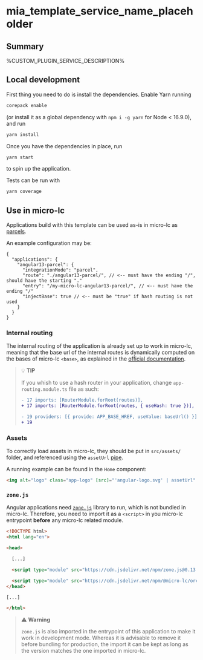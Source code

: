 # mia_template_service_name_placeholder

## Summary

%CUSTOM_PLUGIN_SERVICE_DESCRIPTION%

## Local development

First thing you need to do is install the dependencies. Enable Yarn running 

```sh
corepack enable
```

(or install it as a global dependency with `npm i -g yarn` for Node < 16.9.0), and run 

```sh
yarn install
```

Once you have the dependencies in place, run

```sh
yarn start
```

to spin up the application.

Tests can be run with

```sh
yarn coverage
```

## Use in micro-lc

Applications build with this template can be used as-is in micro-lc as [parcels](https://micro-lc.io/docs/guides/applications/parcels).

An example configuration may be:

```json5
{
  "applications": {
    "angular13-parcel": {
      "integrationMode": "parcel",
      "route": "./angular13-parcel/", // <-- must have the ending "/", should have the starting "."
      "entry": "/my-micro-lc-angular13-parcel/", // <-- must have the ending "/"
      "injectBase": true // <-- must be "true" if hash routing is not used
    }
  }
}
```

### Internal routing

The internal routing of the application is already set up to work in micro-lc, meaning that the base url of the internal
routes is dynamically computed on the bases of micro-lc `<base>`, as explained in the 
[official documentation](https://micro-lc.io/docs/guides/applications/parcels/#injectbase).

> 💡 **TIP**
>
> If you whish to use a hash router in your application, change `app-routing.module.ts` file as such:
> 
> ```diff
> - 17 imports: [RouterModule.forRoot(routes)],
> + 17 imports: [RouterModule.forRoot(routes, { useHash: true })],
> 
> - 19 providers: [{ provide: APP_BASE_HREF, useValue: baseUrl() }]
> + 19
> ```

### Assets

To correctly load assets in micro-lc, they should be put in `src/assets/` folder, and referenced using the `assetUrl`
[pipe](https://angular.io/guide/glossary#pipe).

A running example can be found in the `Home` component:

```html
<img alt="logo" class="app-logo" [src]="'angular-logo.svg' | assetUrl" />
```

### `zone.js`

Angular applications need [`zone.js`](https://github.com/angular/angular/tree/main/packages/zone.js) library to run, which
is not bundled in micro-lc. Therefore, you need to import it as a `<script>` in you micro-lc entrypoint **before** any
micro-lc related module.

```html
<!DOCTYPE html>
<html lang="en">

<head>

  [...]

  <script type="module" src="https://cdn.jsdelivr.net/npm/zone.js@0.13.0/dist/zone.min.js"></script>

  <script type="module" src="https://cdn.jsdelivr.net/npm/@micro-lc/orchestrator@latest/dist/micro-lc.production.js"></script>
</head>

[...]

</html>
```

> ⚠️ **Warning**
>
> `zone.js` is also imported in the entrypoint of this application to make it work in development mode. Whereas it is
> advisable to remove it before bundling for production, the import it can be kept as long as the version matches the one
> imported in micro-lc.
